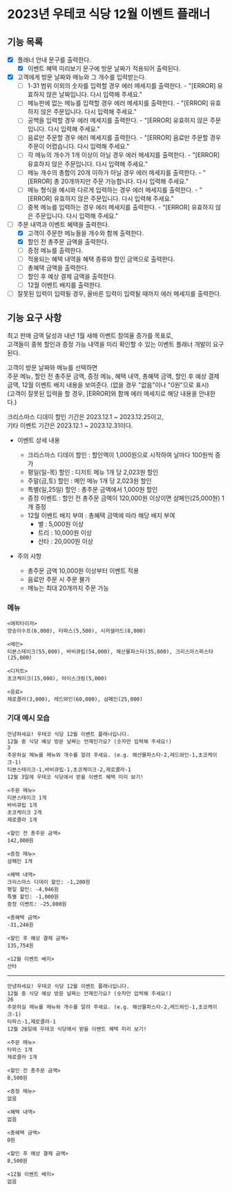 # 2023년 우테코 식당 12월 이벤트 플래너

## 기능 목록
- [X] 플래너 안내 문구를 출력한다.
  - [X] 이벤트 혜택 미리보기 문구에 방문 날짜가 적용되어 출력된다.
- [X] 고객에게 방문 날짜와 메뉴와 그 개수를 입력받는다.
  - [ ] 1-31 범위 이외의 숫자를 입력할 경우 에러 메세지를 출력한다. - "[ERROR] 유효하지 않은 날짜입니다. 다시 입력해 주세요."
  - [ ] 메뉴판에 없는 메뉴를 입력할 경우 에러 메세지를 출력한다. - "[ERROR] 유효하지 않은 주문입니다. 다시 입력해 주세요."
  - [ ] 공백을 입력할 경우 에러 메세지를 출력한다. - "[ERROR] 유효하지 않은 주문입니다. 다시 입력해 주세요."
  - [ ] 음료만 주문할 경우 에러 메세지를 출력한다. - "[ERROR] 음료만 주문할 경우 주문이 어렵습니다. 다시 입력해 주세요."
  - [ ] 각 메뉴의 개수가 1개 이상이 아닐 경우 에러 메세지를 출력한다. - "[ERROR] 유효하지 않은 주문입니다. 다시 입력해 주세요."
  - [ ] 메뉴 개수의 총합이 20개 이하가 아닐 경우 에러 메세지를 출력한다. - "[ERROR] 총 20개까지만 주문 가능합니다. 다시 입력해 주세요."
  - [ ] 메뉴 형식을 예시와 다르게 입력하는 경우 에러 메세지를 출력한다. - "[ERROR] 유효하지 않은 주문입니다. 다시 입력해 주세요."
  - [ ] 중복 메뉴를 입력하는 경우 에러 메세지를 출력한다. - "[ERROR] 유효하지 않은 주문입니다. 다시 입력해 주세요."
- [ ] 주문 내역과 이벤트 혜택을 출력한다.
  - [X] 고객이 주문한 메뉴들을 개수와 함께 출력한다.
  - [X] 할인 전 총주문 금액을 출력한다.
  - [ ] 증정 메뉴를 출력한다.
  - [ ] 적용되는 혜택 내역을 혜택 종류와 할인 금액으로 출력한다.
  - [ ] 총혜택 금액을 출력한다.
  - [ ] 할인 후 예상 결제 금액을 출력한다.
  - [ ] 12월 이벤트 배지를 출력한다.
- [ ] 잘못된 입력이 입력될 경우, 올바른 입력이 입력될 때까지 에러 메세지를 출력한다.

## 기능 요구 사항

최고 판매 금액 달성과 내년 1월 새해 이벤트 참여율 증가를 목표로,   
고객들이 중복 할인과 증정 가능 내역을 미리 확인할 수 있는 이벤트 플래너 개발이 요구된다.

고객이 방문 날짜와 메뉴를 선택하면   
주문 메뉴, 할인 전 총주문 금액, 증정 메뉴, 혜택 내역, 총혜택 금액, 할인 후 예상 결제 금액, 12월 이벤트 배지 내용을 보여준다. (없을 경우 "없음"이나 "0원"으로 표시)   
(고객이 잘못된 입력을 할 경우, [ERROR]와 함께 에러 메세지로 해당 내용을 안내한다.)

크리스마스 디데이 할인 기간은 2023.12.1 ~ 2023.12.25이고,   
기타 이벤트 기간은 2023.12.1 ~ 2023.12.31이다.

* 이벤트 상세 내용
    + 크리스마스 디데이 할인 : 할인액이 1,000원으로 시작하여 날마다 100원씩 증가
    + 평일(일-목) 할인 : 디저트 메뉴 1개 당 2,023원 할인
    + 주말(금,토) 할인 : 메인 메뉴 1개 당 2,023원 할인
    + 특별(일,25일) 할인 : 총주문 금액에서 1,000원 할인
    + 증정 이벤트 : 할인 전 총주문 금액이 120,000원 이상이면 샴페인(25,000원) 1개 증정
    + 12월 이벤트 배지 부여 : 총혜택 금액에 따라 해당 배지 부여
      - 별 : 5,000원 이상
      - 트리 : 10,000원 이상
      - 산타 : 20,000원 이상

* 주의 사항
    + 총주문 금액 10,000원 이상부터 이벤트 적용
    + 음료만 주문 시 주문 불가
    + 메뉴는 최대 20개까지 주문 가능

### 메뉴
```
<애피타이저>
양송이수프(6,000), 타파스(5,500), 시저샐러드(8,000)

<메인>
티본스테이크(55,000), 바비큐립(54,000), 해산물파스타(35,000), 크리스마스파스타(25,000)

<디저트>
초코케이크(15,000), 아이스크림(5,000)

<음료>
제로콜라(3,000), 레드와인(60,000), 샴페인(25,000)
```

### 기대 예시 모습
```
안녕하세요! 우테코 식당 12월 이벤트 플래너입니다.
12월 중 식당 예상 방문 날짜는 언제인가요? (숫자만 입력해 주세요!)
3
주문하실 메뉴를 메뉴와 개수를 알려 주세요. (e.g. 해산물파스타-2,레드와인-1,초코케이크-1)
티본스테이크-1,바비큐립-1,초코케이크-2,제로콜라-1
12월 3일에 우테코 식당에서 받을 이벤트 혜택 미리 보기!

<주문 메뉴>
티본스테이크 1개
바비큐립 1개
초코케이크 2개
제로콜라 1개

<할인 전 총주문 금액>
142,000원

<증정 메뉴>
샴페인 1개

<혜택 내역>
크리스마스 디데이 할인: -1,200원
평일 할인: -4,046원
특별 할인: -1,000원
증정 이벤트: -25,000원

<총혜택 금액>
-31,246원

<할인 후 예상 결제 금액>
135,754원

<12월 이벤트 배지>
산타
```
---
```
안녕하세요! 우테코 식당 12월 이벤트 플래너입니다.
12월 중 식당 예상 방문 날짜는 언제인가요? (숫자만 입력해 주세요!)
26
주문하실 메뉴를 메뉴와 개수를 알려 주세요. (e.g. 해산물파스타-2,레드와인-1,초코케이크-1)
타파스-1,제로콜라-1
12월 26일에 우테코 식당에서 받을 이벤트 혜택 미리 보기!

<주문 메뉴>
타파스 1개
제로콜라 1개

<할인 전 총주문 금액>
8,500원

<증정 메뉴>
없음

<혜택 내역>
없음

<총혜택 금액>
0원

<할인 후 예상 결제 금액>
8,500원

<12월 이벤트 배지>
없음
```